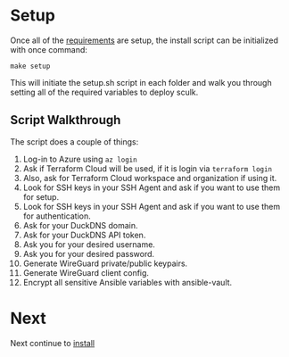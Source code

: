 # Setup

Once all of the [requirements](./REQUIREMENTS.md) are setup, the install script can be initialized with once command:
```
make setup
```

This will initiate the setup.sh script in each folder and walk you through setting all of the required variables to deploy sculk.

## Script Walkthrough

The script does a couple of things:

1. Log-in to Azure using `az login`
2. Ask if Terraform Cloud will be used, if it is login via `terraform login`
3. Also, ask for Terraform Cloud workspace and organization if using it.
4. Look for SSH keys in your SSH Agent and ask if you want to use them for setup.
5. Look for SSH keys in your SSH Agent and ask if you want to use them for authentication.
6. Ask for your DuckDNS domain.
7. Ask for your DuckDNS API token.
8. Ask you for your desired username.
9. Ask you for your desired password.
10. Generate WireGuard private/public keypairs.
11. Generate WireGuard client config.
12. Encrypt all sensitive Ansible variables with ansible-vault.

# Next

Next continue to [install](./INSTALL.md)